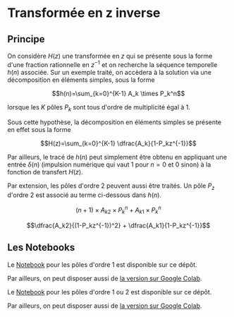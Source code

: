 # Transformée en z inverse

## Principe

On considère $H(z)$ une transformée en $z$ qui se présente sous la forme d'une fraction rationnelle en $z^{-1}$ et on recherche la séquence temporelle $h(n)$ associée. Sur un exemple traité, on accèdera à la solution via une décomposition en éléments simples, sous la forme

$$h(n)=\sum_{k=0}^{K-1} A_k \times P_k^n$$

lorsque les $K$ pôles $P_k$ sont tous d'ordre de multiplicité égal à 1.

Sous cette hypothèse, la décomposition en éléments simples se présente en effet sous la forme

$$H(z)=\sum_{k=0}^{K-1} \dfrac{A_k}{1-P_kz^{-1}}$$

Par ailleurs, le tracé de $h(n)$ peut simplement être obtenu en appliquant une entrée $\delta(n)$ (impulsion numérique qui vaut $1$ pour $n=0$ et $0$ sinon) à la fonction de transfert $H(z)$.

Par extension, les pôles d'ordre 2 peuvent aussi être traités. Un pôle $P_z$ d'ordre 2 est associé au terme ci-dessous dans $h(n)$.

$$(n+1) \times A_{k2} \times P_k^n + A_{k1} \times P_k^n$$

$$\dfrac{A_k2}{(1-P_kz^{-1})^2} + \dfrac{A_k1}{1-P_kz^{-1}}$$

## Les Notebooks

Le [Notebook](tzinv_ordre1.ipynb) pour les pôles d'ordre 1 est disponible sur ce dépôt.

Par ailleurs, on peut disposer aussi de [la version sur Google Colab](https://colab.research.google.com/drive/1apsHT_S6EJ6aIAlqmrPvxvE24gnwubkB?usp=drive_link).

Le [Notebook](tzinv_ordre2.ipynb) pour les pôles d'ordre 1 ou 2 est disponible sur ce dépôt.

Par ailleurs, on peut disposer aussi de [la version sur Google Colab](https://colab.research.google.com/drive/1-FxWG_sAFUHAgCftML5VYthL1JakQ7O5?usp=drive_link).
